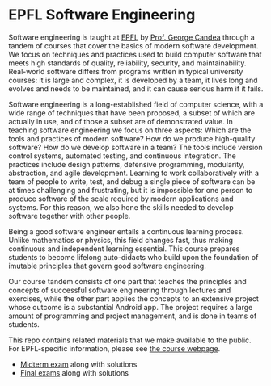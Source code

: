 # EPFL Software Engineering

Software engineering is taught at [EPFL](http://ic.epfl.ch) by [Prof. George Candea](http://dslab.epfl.ch/people/candea) through a tandem of courses that cover the basics of modern software development.  We focus on techniques and practices used to build computer software that meets high standards of quality, reliability, security, and maintainability. Real-world software differs from programs written in typical university courses: it is large and complex, it is developed by a team, it lives long and evolves and needs to be maintained, and it can cause serious harm if it fails.

Software engineering is a long-established field of computer science, with a wide range of techniques that have been proposed, a subset of which are actually in use, and of those a subset are of demonstrated value. In teaching software engineering we focus on three aspects: Which are the tools and practices of modern software? How do we produce high-quality software? How do we develop software in a team? The tools include version control systems, automated testing, and continuous integration. The practices include design patterns, defensive programming, modularity, abstraction, and agile development. Learning to work collaboratively with a team of people to write, test, and debug a single piece of software can be at times challenging and frustrating, but it is impossible for one person to produce software of the scale required by modern applications and systems. For this reason, we also hone the skills needed to develop software together with other people. 

Being a good software engineer entails a continuous learning process. Unlike mathematics or physics, this field changes fast, thus making continuous and independent learning essential. This course prepares students to become lifelong auto-didacts who build upon the foundation of imutable principles that govern good software engineering.

Our course tandem consists of one part that teaches the principles and concepts of successful software engineering through lectures and exercises, while the other part applies the concepts to an extensive project whose outcome is a substantial Android app. The project requires a large amount of programming and project management, and is done in teams of students.

This repo contains related materials that we make available to the public. For EPFL-specific information, please see [the course webpage](http://dslab.epfl.ch/teaching/sweng/).

- [Midterm exam](exams/midterm/README.md) along with solutions
- [Final exams](exams/final/) along with solutions

